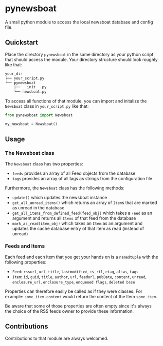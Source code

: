 # pynewsboat
A small python module to access the local newsboat database and config file.

## Quickstart
Place the directory `pynewsboat` in the same directory as your python script that should access the module.
Your directory structure should look roughly like that:
```bash
your_dir
├── your_script.py
└── pynewsboat
    ├── __init__.py
    └── newsboat.py
```
To access all functions of that module, you can import and initalize the `Newsboat` class in `your_script.py` like that:
```python
from pynewsboat import Newsboat

my_newsboat = Newsboat()
```

## Usage

### The Newsboat class
The `Newsboat` class has two properties:
- `feeds` provides an array of all Feed objects from the database
- `tags` provides an array of all tags as strings from the configuration file

Furthermore, the `Newsboat` class has the following methods:
- `update()` which updates the newsboat instance
- `get_all_unread_items()` which returns an array of `Item`s that are marked as unread in the database
- `get_all_items_from_defined_feed(feed_obj)` which takes a `Feed` as an argument and returns all `Items` of that feed from the database
- `mark_as_read(item_obj)` which takes an `Item` as an argument and updates the cache database entry of that item as read (instead of unread)

### Feeds and Items
Each feed and each item that you get your hands on is a `namedtuple` with the following properties:
- `Feed`: `rssurl`, `url`, `title`, `lastmodified`, `is_rtl`, `etag`, `alias`, `tags`
- `Item`: `id`, `guid`, `title`, `author`, `url`, `feedurl`, `pubDate`, `content`, `unread`, `enclosure_url`, `enclosure_type`, `enqueued flags`, `deleted base`

Properties can therefore easily be called as if they were classes. For example: `some_item.content` would return the content of the Item `some_item`.

Be aware that some of those properties are often empty since it's always the choice of the RSS feeds owner to provide these information.

## Contributions
Contributions to that module are always welcomed.
